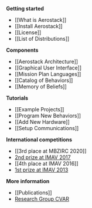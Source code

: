 **Getting started**
* [[What is Aerostack]]
* [[Install Aerostack]]
* [[License]]
* [[List of Distributions]]

**Components**
* [[Aerostack Architecture]]
* [[Graphical User Interface]]
* [[Mission Plan Languages]]
* [[Catalog of Behaviors]] 
* [[Memory of Beliefs]]

**Tutorials**
* [[Example Projects]]
* [[Program New Behaviors]]
* [[Add New Hardware]]
* [[Setup Communications]]

**International competitions**
* [[3rd place at MBZIRC 2020]]
* [2nd prize at IMAV 2017](https://www.youtube.com/watch?v=HOR8kDi8EDI)
* [[4th place at IMAV 2016]]
* [1st prize at IMAV 2013](https://www.youtube.com/watch?v=xUff0iAjF8s)

**More information**
* [[Publications]]
* [Research Group CVAR](https://www.researchgate.net/lab/Computer-Vision-and-Aerial-Robotics-Pascual-Campoy)